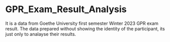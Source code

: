 # GPR_Exam_Result_Analysis
It is a data from Goethe University first semester Winter 2023  GPR exam result. The data prepared without showing the identity of the participant, its just only to analayse their results. 
